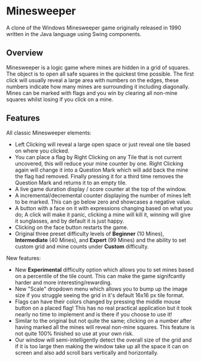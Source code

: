 # Minesweeper
A clone of the Windows Minesweeper game originally released in 1990 written in the Java language using Swing components.

## Overview
Minesweeper is a logic game where mines are hidden in a grid of squares. The object is to open all safe squares in the quickest time possible. The first click will usually reveal a large area with numbers on the edges, these numbers indicate how many mines are surrounding it including diagonally. Mines can be marked with flags and you win by clearing all non-mine squares whilst losing if you click on a mine.

## Features
All classic Minesweeper elements:
 - Left Clicking will reveal a large open space or just reveal one tile based on where you clicked.
 - You can place a flag by Right Clicking on any Tile that is not current uncovered, this will reduce your mine counter by one. Right Clicking again will change it into a Question Mark which will add back the mine the flag had removed. Finally pressing it for a third time removes the Question Mark and returns it to an empty tile.
 - A live game duration display / score counter at the top of the window.
 - A incremental/decremental counter displaying the number of mines left to be marked. This can go below zero and showcases a negative value.
 - A button with a face on it with expressions changing based on what you do; A click will make it panic, clicking a mine will kill it, winning will give it sunglasses, and by default it is just happy.
 - Clicking on the face button restarts the game.
 - Original three preset difficulty levels of **Beginner** (10 Mines), **Intermediate** (40 Mines), and **Expert** (99 Mines) and the ability to set custom grid and mine counts under **Custom** difficulty.
 
New features:
 - New **Experimental** difficulty option which allows you to set mines based on a percentile of the tile count. This can make the game signifcantly harder and more interesting/rewarding. 
 - New "Scale" dropdown menu which allows you to bump up the image size if you struggle seeing the grid in it's default 16x16 px tile format.
 - Flags can have their colors changed by pressing the middle mouse button on a placed flag! This has no real practical application but it took nearly no time to implement and is there if you choose to use it! 
 - Similar to the original but not quite the same; clicking on a number after having marked all the mines will reveal non-mine squares. This feature is not quite 100% finished so use at your own risk.
 - Our window will semi-intelligently detect the overall size of the grid and if it is too large then making the window take up all the space it can on screen and also add scroll bars vertically and horizontally.
